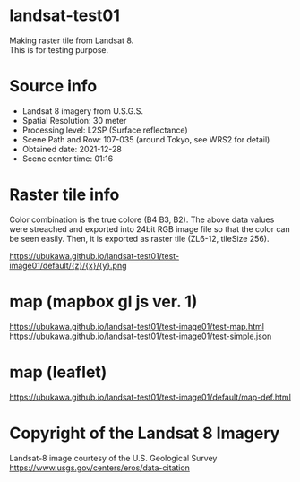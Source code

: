 # landsat-test01
Making raster tile from Landsat 8.  
This is for testing purpose.

# Source info
* Landsat 8 imagery from U.S.G.S.
* Spatial Resolution: 30 meter
* Processing level: L2SP (Surface reflectance)
* Scene Path and Row: 107-035 (around Tokyo, see WRS2 for detail)
* Obtained date: 2021-12-28
* Scene center time: 01:16

# Raster tile info
Color combination is the true colore (B4 B3, B2).
The above data values were streached and exported into 24bit RGB image file so that the color can be seen easily.
Then, it is exported as raster tile (ZL6-12, tileSize 256).  

https://ubukawa.github.io/landsat-test01/test-image01/default/{z}/{x}/{y}.png   

# map (mapbox gl js ver. 1)
https://ubukawa.github.io/landsat-test01/test-image01/test-map.html  
https://ubukawa.github.io/landsat-test01/test-image01/test-simple.json

# map (leaflet)
https://ubukawa.github.io/landsat-test01/test-image01/default/map-def.html

# Copyright of the Landsat 8 Imagery
Landsat-8 image courtesy of the U.S. Geological Survey  
https://www.usgs.gov/centers/eros/data-citation
